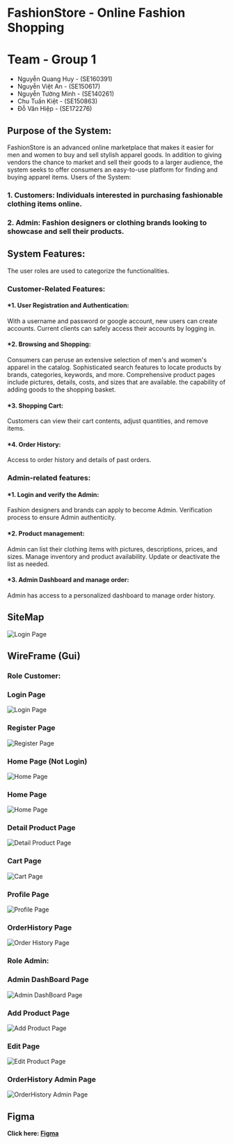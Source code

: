 # FashionStore - Online Fashion Shopping

# Team - Group 1

- Nguyễn Quang Huy - (SE160391)
- Nguyễn Việt An - (SE150617)
- Nguyễn Tường Minh - (SE140261)
- Chu Tuấn Kiệt - (SE150863)
-   Đỗ Văn Hiệp - (SE172276)

## Purpose of the System:
FashionStore is an advanced online marketplace that makes it easier for men and women to buy and sell stylish apparel goods. In addition to giving vendors the chance to market and sell their goods to a larger audience, the system seeks to offer consumers an easy-to-use platform for finding and buying apparel items.
Users of the System:

### 1. Customers: Individuals interested in purchasing fashionable clothing items online. 

### 2. Admin: Fashion designers or clothing brands looking to showcase and sell their products.

## System Features:
The user roles are used to categorize the functionalities.

### Customer-Related Features:

#### *1. User Registration and Authentication:

With a username and password or google account, new users can create accounts.
Current clients can safely access their accounts by logging in.

#### *2. Browsing and Shopping:

Consumers can peruse an extensive selection of men's and women's apparel in the catalog.
Sophisticated search features to locate products by brands, categories, keywords, and more.
Comprehensive product pages include pictures, details, costs, and sizes that are available.
the capability of adding goods to the shopping basket.

#### *3. Shopping Cart:

Customers can view their cart contents, adjust quantities, and remove items.

#### *4. Order History:

Access to order history and details of past orders.

### Admin-related features:

#### *1. Login and verify the Admin:

Fashion designers and brands can apply to become Admin.
Verification process to ensure Admin authenticity.

#### *2. Product management:

Admin can list their clothing items with pictures, descriptions, prices, and sizes.
Manage inventory and product availability.
Update or deactivate the list as needed.

#### *3. Admin Dashboard and manage order:

Admin has access to a personalized dashboard to manage order history.

## SiteMap

![Login Page](./Sitemap/sitemap.png)

## WireFrame (Gui)

### Role Customer: 

### Login Page

![Login Page](./GUI/Login.png)
### Register Page

![Register Page](./GUI/Register.png)

### Home Page (Not Login)

![Home Page](./GUI/HomePageNotLogin.png)

### Home Page

![Home Page](./GUI/HomePageLogin.png)

### Detail Product Page

![Detail Product Page](./GUI/ProductDetail.png)

### Cart Page

![Cart Page](./GUI/CartUser.png)

### Profile Page

![Profile Page](./GUI/Profile.png)

### OrderHistory Page

![Order History Page](./GUI/OrderHistoryUser.png)

### Role Admin: 

### Admin DashBoard Page

![Admin DashBoard Page](./GUI/AdminDashboard.png)

### Add Product Page

![Add Product Page](./GUI/AddNewProduct.png)

### Edit Page

![Edit Product Page](./GUI/UpdateProduct.png)

### OrderHistory Admin Page

![OrderHistory Admin Page](./GUI/OrderHistoryAdmin.png)

## Figma
**Click here: [Figma](https://www.figma.com/file/na3WEHGC1Gphvz0kmEDOno/Fashion-Store?type=design&node-id=0%3A1&mode=design&t=mtUmzcY5a7j0dJ66-1)**


